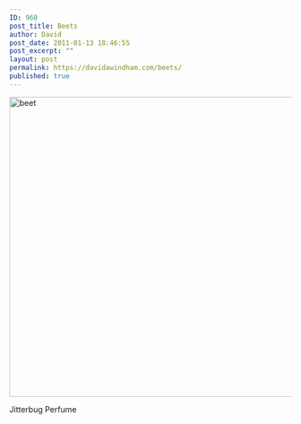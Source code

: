 ```yaml
---
ID: 960
post_title: Beets
author: David
post_date: 2011-01-13 18:46:55
post_excerpt: ""
layout: post
permalink: https://davidawindham.com/beets/
published: true
---
```

<img src="https://davidawindham.com/wp-content/uploads/2014/02/beet.jpg" alt="beet" width="799" height="534" class="aligncenter size-full wp-image-961" />

Jitterbug Perfume